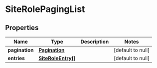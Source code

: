 # SiteRolePagingList

## Properties
Name | Type | Description | Notes
------------ | ------------- | ------------- | -------------
**pagination** | [**Pagination**](Pagination.md) |  | [default to null]
**entries** | [**SiteRoleEntry[]**](SiteRoleEntry.md) |  | [default to null]


